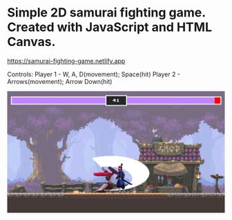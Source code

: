 # Simple 2D samurai fighting game. Created with JavaScript and HTML Canvas.

https://samurai-fighting-game.netlify.app

Controls:
Player 1 - W, A, D(movement); Space(hit)
Player 2 - Arrows(movement); Arrow Down(hit)

<img src="preview.jpg" />

